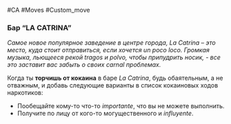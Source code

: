 #CA #Moves #Custom_move

### Бар “LA CATRINA”
*Самое новое популярное заведение в центре города, La Catrina – это место, куда стоит отправиться, если хочется un poco loco. Громкая музыка, льющееся рекой tragos и polvo, чтобы припудрить носик, - все это заставит вас забыть о своих carnal проблемах.*

Когда ты **торчишь от кокаина** в баре *La Catrina*, будь обаятельным, а не отважным, и добавь следующие варианты в список кокаиновых ходов наркотиков: 
-  Пообещайте кому-то что-то *importante*, что вы не можете выполнить. 
-  Получите по лицу от кого-то могущественного и *influyente*.
